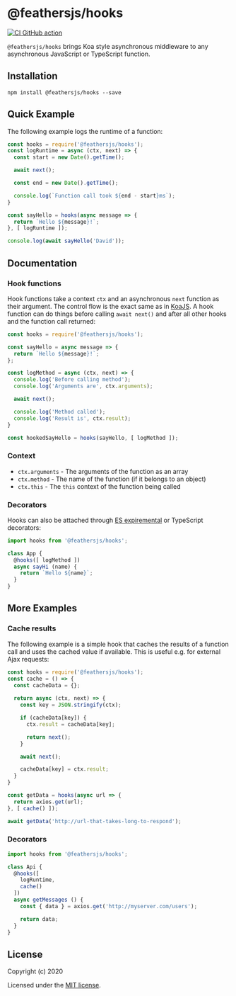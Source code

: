 # @feathersjs/hooks

[![CI GitHub action](https://github.com/feathersjs/hooks/workflows/Node%20CI/badge.svg)](https://github.com/feathersjs/hooks/actions?query=workflow%3A%22Node+CI%22)

`@feathersjs/hooks` brings Koa style asynchronous middleware to any asynchronous JavaScript or TypeScript function.

## Installation

```
npm install @feathersjs/hooks --save
```

## Quick Example

The following example logs the runtime of a function:

```js
const hooks = require('@feathersjs/hooks');
const logRuntime = async (ctx, next) => {
  const start = new Date().getTime();

  await next();

  const end = new Date().getTime();

  console.log(`Function call took ${end - start}ms`);
}

const sayHello = hooks(async message => {
  return `Hello ${message}!`;
}, [ logRuntime ]);

console.log(await sayHello('David'));
```

## Documentation

### Hook functions

Hook functions take a context `ctx` and an asynchronous `next` function as their argument. The control flow is the exact same as in [KoaJS](). A hook function can do things before calling `await next()` and after all other hooks and the function call returned:

```js
const hooks = require('@feathersjs/hooks');

const sayHello = async message => {
  return `Hello ${message}!`;
};

const logMethod = async (ctx, next) => {
  console.log('Before calling method');
  console.log('Arguments are', ctx.arguments);

  await next();

  console.log('Method called');
  console.log('Result is', ctx.result);
}

const hookedSayHello = hooks(sayHello, [ logMethod ]);
```

### Context

- `ctx.arguments` - The arguments of the function as an array
- `ctx.method` - The name of the function (if it belongs to an object)
- `ctx.this` - The `this` context of the function being called

### Decorators

Hooks can also be attached through [ES expiremental](https://babeljs.io/docs/en/babel-plugin-proposal-decorators) or TypeScript decorators:

```js
import hooks from '@feathersjs/hooks';

class App {
  @hooks([ logMethod ])
  async sayHi (name) {
    return `Hello ${name}`;
  }
}
```

## More Examples

### Cache results

The following example is a simple hook that caches the results of a function call and uses the cached value if available. This is useful e.g. for external Ajax requests:

```js
const hooks = require('@feathersjs/hooks');
const cache = () => {
  const cacheData = {};
  
  return async (ctx, next) => {
    const key = JSON.stringify(ctx);

    if (cacheData[key]) {
      ctx.result = cacheData[key];

      return next();
    }

    await next();

    cacheData[key] = ctx.result;
  }
}

const getData = hooks(async url => {
  return axios.get(url);
}, [ cache() ]);

await getData('http://url-that-takes-long-to-respond');
```

### Decorators

```js
import hooks from '@feathersjs/hooks';

class Api {
  @hooks([
    logRuntime,
    cache()
  ])
  async getMessages () {
    const { data } = axios.get('http://myserver.com/users');

    return data;
  }
}
```

## License

Copyright (c) 2020

Licensed under the [MIT license](LICENSE).
